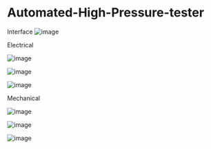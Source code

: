 # Automated-High-Pressure-tester


Interface
![image](https://github.com/salmanhaider93/Automated-High-Pressure-tester/assets/36808172/2f9eee6a-12ee-490b-a6e2-ce4b28529a28)



Electrical 

![image](https://github.com/salmanhaider93/Automated-High-Pressure-tester/assets/36808172/1fceb11b-b932-4b5e-ba24-990b1ad442f6)


![image](https://github.com/salmanhaider93/Automated-High-Pressure-tester/assets/36808172/71b1b247-c1c4-4d96-ba72-d3749eac1f1a)


![image](https://github.com/salmanhaider93/Automated-High-Pressure-tester/assets/36808172/593e0c5e-854a-444e-872f-3e808a04839d)




Mechanical

![image](https://github.com/salmanhaider93/Automated-High-Pressure-tester/assets/36808172/4e8928c1-08f2-478a-998f-76c310db1217)

![image](https://github.com/salmanhaider93/Automated-High-Pressure-tester/assets/36808172/69b140bd-bebd-42d4-8c27-343364f6a51e)

![image](https://github.com/salmanhaider93/Automated-High-Pressure-tester/assets/36808172/cba18a72-bc0e-4438-b880-893b13df9b81)



